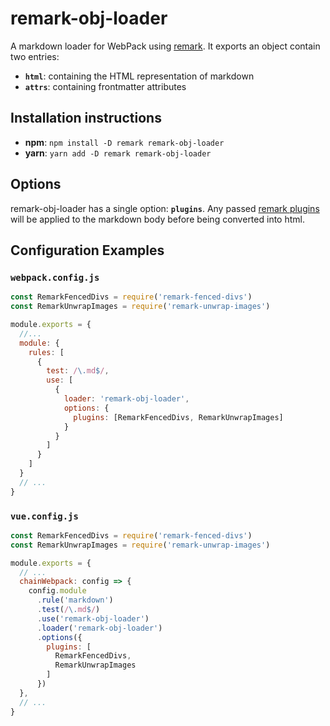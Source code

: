 # remark-obj-loader

A markdown loader for WebPack using [remark](https://github.com/remarkjs/remark). It exports an object contain two entries:

- **`html`**: containing the HTML representation of markdown
- **`attrs`**: containing frontmatter attributes


## Installation instructions

- **npm**: `npm install -D remark remark-obj-loader`
- **yarn**: `yarn add -D remark remark-obj-loader`


## Options

remark-obj-loader has a single option: **`plugins`**. Any passed [remark plugins](https://github.com/remarkjs/remark/blob/main/doc/plugins.md) will be applied to the markdown body before being converted into html.


## Configuration Examples

### `webpack.config.js`
``` javascript
const RemarkFencedDivs = require('remark-fenced-divs')
const RemarkUnwrapImages = require('remark-unwrap-images')

module.exports = {
  //...
  module: {
    rules: [
      {
        test: /\.md$/,
        use: [
          {
            loader: 'remark-obj-loader',
            options: {
              plugins: [RemarkFencedDivs, RemarkUnwrapImages]
            }
          }
        ]
      }
    ]
  }
  // ...
}
```

### `vue.config.js`

``` javascript
const RemarkFencedDivs = require('remark-fenced-divs')
const RemarkUnwrapImages = require('remark-unwrap-images')

module.exports = {
  // ...
  chainWebpack: config => {
    config.module
      .rule('markdown')
      .test(/\.md$/)
      .use('remark-obj-loader')
      .loader('remark-obj-loader')
      .options({
        plugins: [
          RemarkFencedDivs,
          RemarkUnwrapImages
        ]
      })
  },
  // ...
}
```